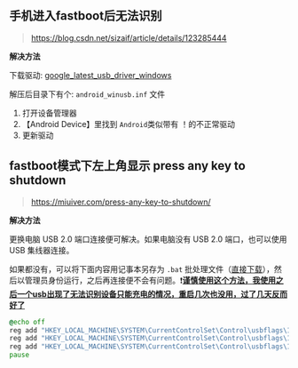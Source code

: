 ## 手机进入fastboot后无法识别

> https://blog.csdn.net/sizaif/article/details/123285444

**解决方法**

下载驱动: [google_latest_usb_driver_windows](https://github.com/xushuan/google_latest_usb_driver_windows)

解压后目录下有个: `android_winusb.inf` 文件

1. 打开设备管理器
2. 【Android Device】里找到 `Android`类似带有 ！的不正常驱动
3. 更新驱动

## fastboot模式下左上角显示 press any key to shutdown 

> https://miuiver.com/press-any-key-to-shutdown/

**解决方法**

更换电脑 USB 2.0 端口连接便可解决。如果电脑没有 USB 2.0 端口，也可以使用 USB 集线器连接。

如果都没有，可以将下面内容用记事本另存为 `.bat` 批处理文件（[直接下载](https://miuiver.com/wp-content/uploads/2021/06/usb3-fix.zip)），然后以管理员身份运行，之后再连接便不会有问题。❗**<u>谨慎使用这个方法，我使用之后一个usb出现了无法识别设备只能充电的情况，重启几次也没用，过了几天反而好了</u>**

```bat
@echo off
reg add "HKEY_LOCAL_MACHINE\SYSTEM\CurrentControlSet\Control\usbflags\18D1D00D0100" /v "osvc" /t REG_BINARY /d "0000" /f
reg add "HKEY_LOCAL_MACHINE\SYSTEM\CurrentControlSet\Control\usbflags\18D1D00D0100" /v "SkipContainerIdQuery" /t REG_BINARY /d "01000000" /f
reg add "HKEY_LOCAL_MACHINE\SYSTEM\CurrentControlSet\Control\usbflags\18D1D00D0100" /v "SkipBOSDescriptorQuery" /t REG_BINARY /d "01000000" /f
pause
```